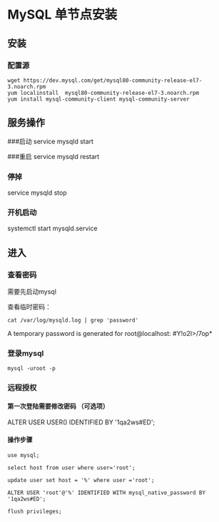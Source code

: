 # MySQL 单节点安装


## 安装

### 配置源

	wget https://dev.mysql.com/get/mysql80-community-release-el7-3.noarch.rpm 
	yum localinstall  mysql80-community-release-el7-3.noarch.rpm
	yum install mysql-community-client mysql-community-server


## 服务操作

###启动
service mysqld start 

###重启
service mysqld restart 

### 停掉
service mysqld stop 

### 开机启动
systemctl start mysqld.service

## 进入

### 查看密码

需要先启动mysql

查看临时密码：

	cat /var/log/mysqld.log | grep 'password'

A temporary password is generated for root@localhost: #Y!o2I>/7op*



### 登录mysql

	mysql -uroot -p


### 远程授权

#### 第一次登陆需要修改密码 （可选项）
ALTER USER USER() IDENTIFIED BY '1qa2ws#ED';


#### 操作步骤

	use mysql;
	
	select host from user where user='root';
	
	update user set host = '%' where user ='root';
	
	ALTER USER 'root'@'%' IDENTIFIED WITH mysql_native_password BY '1qa2ws#ED';
		  
	flush privileges;